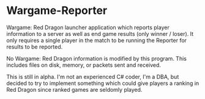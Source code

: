 Wargame-Reporter
================
Wargame: Red Dragon launcher application which reports player information to a server as well as end game results (only winner / loser).  It only requires a single player in the match to be running the Reporter for results to be reported.  

No Wargame: Red Dragon information is modified by this program.  This includes files on disk, memory, or packets sent and received.


This is still in alpha.  I'm not an experienced C# coder, I'm a DBA, but decided to try to implement something which could give players a ranking in Red Dragon since ranked games are seldomly played.
